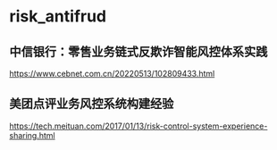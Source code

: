 # risk_antifrud

## 中信银行：零售业务链式反欺诈智能风控体系实践
https://www.cebnet.com.cn/20220513/102809433.html

## 美团点评业务风控系统构建经验
https://tech.meituan.com/2017/01/13/risk-control-system-experience-sharing.html
